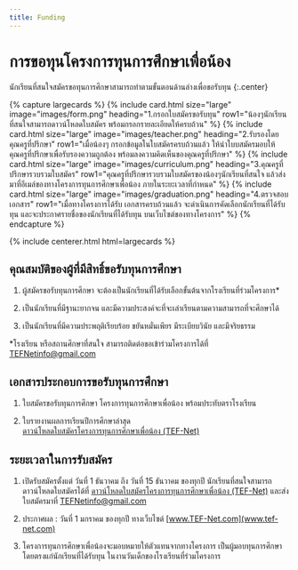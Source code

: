 ```yaml
---
title: Funding
---
```


# การขอทุนโครงการทุนการศึกษาเพื่อน้อง
นักเรียนที่สนใจสมัครขอทุนการศึกษาสามารถทำตามขั้นตอนด้านล่างเพื่อขอรับทุน
{:.center}

{% capture largecards %}
{%
  include card.html
  size="large"
  image="images/form.png"
  heading="1.กรอกใบสมัครขอรับทุน"
  row1="น้องๆนักเรียนที่สนใจสามารถดาวน์โหลดใบสมัคร พร้อมกรอกรายละเอียดให้ครบถ้วน"
%}
{%
  include card.html
  size="large"
  image="images/teacher.png"
  heading="2.รับรองโดยคุณครูที่ปรึกษา"
  row1="เมื่อน้องๆ กรอกข้อมูลในใบสมัครครบถ้วนแล้ว ให้นำใบบสมัครมอบให้คุณครูที่ปรึกษาเพื่อรับรองความถูกต้อง พร้อมลงความคิดเห็นของคุณครูที่ปรึกษา"
%}
{%
  include card.html
  size="large"
  image="images/curriculum.png"
  heading="3.คุณครูที่ปรึกษารวบรวมใบสมัคร"
  row1="คุณครูที่ปรึกษารวบรวมใบสมัครของน้องๆนักเรียนที่สนใจ แล้วส่งมาที่อีเมล์ของทางโครงการทุนการศึกษาเพื่อน้อง ภายในระยะเวลาที่กำหนด"
%}
{%
  include card.html
  size="large"
  image="images/graduation.png"
  heading="4.ตรวจสอบเอกสาร"
  row1="เมื่อทางโครงการได้รับ เอกสารครบถ้วนแล้ว จะดำเนินการคัดเลือกนักเรียนที่ได้รับทุน และจะประกาศรายชื่อของนักเรียนที่ได้รับทุน บนเว็บไซต์ของทางโครงการ"
%}
{% endcapture %}

{% include centerer.html html=largecards %}

## คุณสมบัติของผู้ที่มีสิทธิ์ขอรับทุนการศึกษา
1. ผู้สมัครขอรับทุนการศึกษา จะต้องเป็นนักเรียนที่ได้รับเลือกขั้นต้นจากโรงเรียนที่ร่วมโครงการ*
2. เป็นนักเรียนที่มีฐานะยากจน และมีความประสงค์จะที่จะเล่าเรียนตามความสามารถที่จะศึกษาได้

3. เป็นนักเรียนที่มีความประพฤติเรียบร้อย ขยันหมั่นเพียร มีระเบียบวินัย และมีจริยธรรม <br>

*โรงเรียน หรือสถานศึกษาที่สนใจ สามารถติดต่อขอเข้าร่วมโครงการได้ที่ [TEFNetinfo@gmail.com]((mailto:TEFNetinfo@gmail.com))

## เอกสารประกอบการขอรับทุนการศึกษา
1. ใบสมัครขอรับทุนการศึกษา โครงการทุนการศึกษาเพื่อน้อง พร้อมประทับตราโรงเรียน

2. ใบรายงานผลการเรียนปีการศึกษาล่าสุด <br>
[ดาวน์โหลดใบสมัครโครงการทุนการศึกษาเพื่อน้อง (TEF-Net)](https://drive.google.com/uc?export=download&id=1r-H59MtuHX5jl8CIZYaaaBsCKl-Sp0JV)


## ระยะเวลาในการรับสมัคร
1. เปิดรับสมัครตั้งแต่ วันที่ 1 ธันวาคม ถึง วันที่ 15 ธันวาคม ของทุกปี นักเรียนที่สนใจสามารถดาวน์โหลดใบสมัครได้ที่ [ดาวน์โหลดใบสมัครโครงการทุนการศึกษาเพื่อน้อง (TEF-Net)](https://drive.google.com/uc?export=download&id=1r-H59MtuHX5jl8CIZYaaaBsCKl-Sp0JV) และส่งใบสมัครมาที่ [TEFNetinfo@gmail.com](mailto:TEFNetinfo@gmail.com)

2. ประกาศผล : วันที่ 1 มกราคม ของทุกปี ทางเว็บไซต์ [www.TEF-Net.com](www.tef-net.com)

3. โครงการทุนการศึกษาเพื่อน้องจะมอบหมายให้ตัวแทนจากทางโครงการ เป็นผู้มอบทุนการศึกษาโดยตรงแก่นักเรียนที่ได้รับทุน ในงานวันเด็กของโรงเรียนที่ร่วมโครงการ
